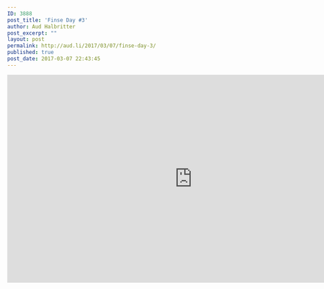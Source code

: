 ```yaml
---
ID: 3888
post_title: 'Finse Day #3'
author: Aud Halbritter
post_excerpt: ""
layout: post
permalink: http://aud.li/2017/03/07/finse-day-3/
published: true
post_date: 2017-03-07 22:43:45
---
```

<iframe src="https://www.youtube.com/embed/NoxMwZB9elA" width="854" height="480" frameborder="0" allowfullscreen="allowfullscreen"></iframe>
